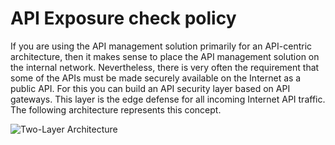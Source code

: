 # API Exposure check policy

If you are using the API management solution primarily for an API-centric architecture, then it makes sense to place the API management solution on the internal network. 
Nevertheless, there is very often the requirement that some of the APIs must be made securely available on the Internet as a public API. 
For this you can build an API security layer based on API gateways. This layer is the edge defense for all incoming Internet API traffic.
The following architecture represents this concept.

![Two-Layer Architecture](imgs/two-layer-architeture.png)
